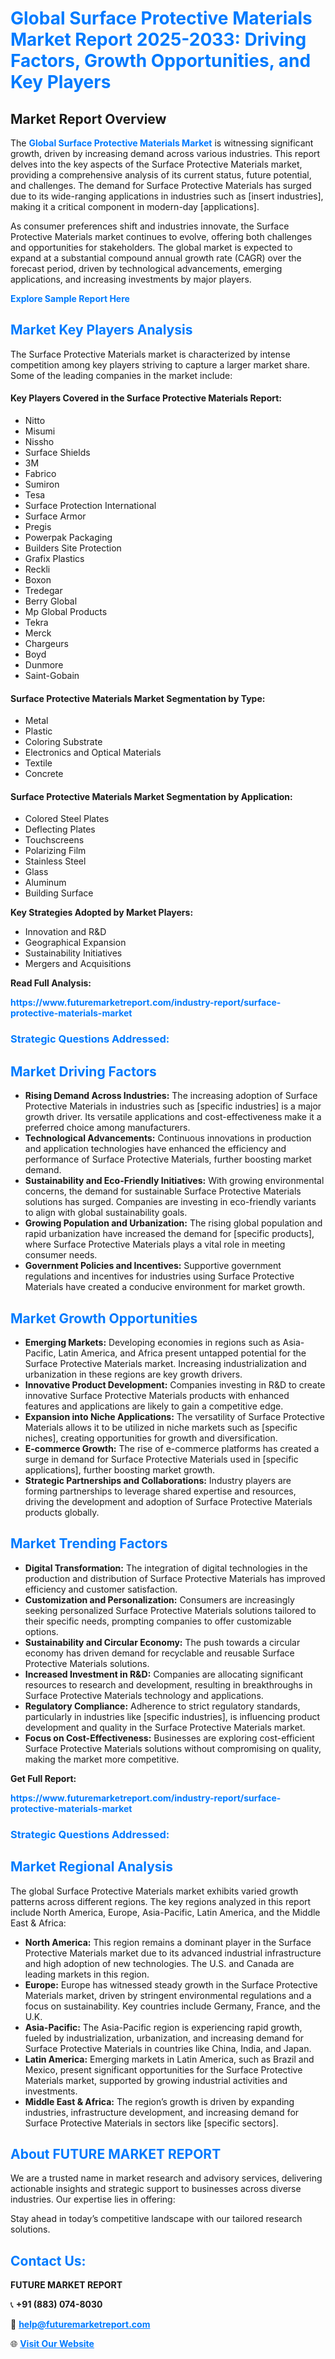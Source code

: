 <h1 style="color: #007BFF;">Global Surface Protective Materials Market Report 2025-2033: Driving Factors, Growth Opportunities, and Key Players</h1>

<section id="overview">
<h2>Market Report Overview</h2>
<p>The <a href="https://www.futuremarketreport.com/industry-report/surface-protective-materials-market" style="color: #007BFF; text-decoration: none;"><strong>Global Surface Protective Materials Market</strong></a> is witnessing significant growth, driven by increasing demand across various industries. This report delves into the key aspects of the Surface Protective Materials market, providing a comprehensive analysis of its current status, future potential, and challenges. The demand for Surface Protective Materials has surged due to its wide-ranging applications in industries such as [insert industries], making it a critical component in modern-day [applications].</p>
<p>As consumer preferences shift and industries innovate, the Surface Protective Materials market continues to evolve, offering both challenges and opportunities for stakeholders. The global market is expected to expand at a substantial compound annual growth rate (CAGR) over the forecast period, driven by technological advancements, emerging applications, and increasing investments by major players.</p>
</section>

<section id="overview">
<p><a href="https://www.futuremarketreport.com/request-sample/reportId=31445" style="color: #007BFF; text-decoration: none;"><strong>Explore Sample Report Here</strong></a></p>
</section>

<section id="key-players">
<h2 style="color: #007BFF;">Market Key Players Analysis</h2>
<p>The Surface Protective Materials market is characterized by intense competition among key players striving to capture a larger market share. Some of the leading companies in the market include:</p>
<h4>Key Players Covered in the Surface Protective Materials Report:</h4>
<ul><li>Nitto</li><li>Misumi</li><li>Nissho</li><li>Surface Shields</li><li>3M</li><li>Fabrico</li><li>Sumiron</li><li>Tesa</li><li>Surface Protection International</li><li>Surface Armor</li><li>Pregis</li><li>Powerpak Packaging</li><li>Builders Site Protection</li><li>Grafix Plastics</li><li>Reckli</li><li>Boxon</li><li>Tredegar</li><li>Berry Global</li><li>Mp Global Products</li><li>Tekra</li><li>Merck</li><li>Chargeurs</li><li>Boyd</li><li>Dunmore</li><li>Saint-Gobain</li></ul>
<h4>Surface Protective Materials Market Segmentation by Type:</h4>
<ul><li>Metal</li><li>Plastic</li><li>Coloring Substrate</li><li>Electronics and Optical Materials</li><li>Textile</li><li>Concrete</li></ul>

<h4>Surface Protective Materials Market Segmentation by Application:</h4>
<ul><li>Colored Steel Plates</li><li>Deflecting Plates</li><li>Touchscreens</li><li>Polarizing Film</li><li>Stainless Steel</li><li>Glass</li><li>Aluminum</li><li>Building Surface</li></ul>
<p><strong>Key Strategies Adopted by Market Players:</strong></p>
<ul>
<li>Innovation and R&D</li>
<li>Geographical Expansion</li>
<li>Sustainability Initiatives</li>
<li>Mergers and Acquisitions</li>
</ul>
</section>

<section>
<p><strong>Read Full Analysis: </strong></p><a href="https://www.futuremarketreport.com/industry-report/surface-protective-materials-market" style="color: #007BFF; text-decoration: none;"><strong>https://www.futuremarketreport.com/industry-report/surface-protective-materials-market</strong></a>
<h3 style="color: #007BFF;">Strategic Questions Addressed:</h3>
</section>

<section id="driving-factors">
<h2 style="color: #007BFF;">Market Driving Factors</h2>
<ul>
<li><strong>Rising Demand Across Industries:</strong> The increasing adoption of Surface Protective Materials in industries such as [specific industries] is a major growth driver. Its versatile applications and cost-effectiveness make it a preferred choice among manufacturers.</li>
<li><strong>Technological Advancements:</strong> Continuous innovations in production and application technologies have enhanced the efficiency and performance of Surface Protective Materials, further boosting market demand.</li>
<li><strong>Sustainability and Eco-Friendly Initiatives:</strong> With growing environmental concerns, the demand for sustainable Surface Protective Materials solutions has surged. Companies are investing in eco-friendly variants to align with global sustainability goals.</li>
<li><strong>Growing Population and Urbanization:</strong> The rising global population and rapid urbanization have increased the demand for [specific products], where Surface Protective Materials plays a vital role in meeting consumer needs.</li>
<li><strong>Government Policies and Incentives:</strong> Supportive government regulations and incentives for industries using Surface Protective Materials have created a conducive environment for market growth.</li>
</ul>
</section>

<section id="growth-opportunities">
<h2 style="color: #007BFF;">Market Growth Opportunities</h2>
<ul>
<li><strong>Emerging Markets:</strong> Developing economies in regions such as Asia-Pacific, Latin America, and Africa present untapped potential for the Surface Protective Materials market. Increasing industrialization and urbanization in these regions are key growth drivers.</li>
<li><strong>Innovative Product Development:</strong> Companies investing in R&D to create innovative Surface Protective Materials products with enhanced features and applications are likely to gain a competitive edge.</li>
<li><strong>Expansion into Niche Applications:</strong> The versatility of Surface Protective Materials allows it to be utilized in niche markets such as [specific niches], creating opportunities for growth and diversification.</li>
<li><strong>E-commerce Growth:</strong> The rise of e-commerce platforms has created a surge in demand for Surface Protective Materials used in [specific applications], further boosting market growth.</li>
<li><strong>Strategic Partnerships and Collaborations:</strong> Industry players are forming partnerships to leverage shared expertise and resources, driving the development and adoption of Surface Protective Materials products globally.</li>
</ul>
</section>

<section id="trending-factors">
<h2 style="color: #007BFF;">Market Trending Factors</h2>
<ul>
<li><strong>Digital Transformation:</strong> The integration of digital technologies in the production and distribution of Surface Protective Materials has improved efficiency and customer satisfaction.</li>
<li><strong>Customization and Personalization:</strong> Consumers are increasingly seeking personalized Surface Protective Materials solutions tailored to their specific needs, prompting companies to offer customizable options.</li>
<li><strong>Sustainability and Circular Economy:</strong> The push towards a circular economy has driven demand for recyclable and reusable Surface Protective Materials solutions.</li>
<li><strong>Increased Investment in R&D:</strong> Companies are allocating significant resources to research and development, resulting in breakthroughs in Surface Protective Materials technology and applications.</li>
<li><strong>Regulatory Compliance:</strong> Adherence to strict regulatory standards, particularly in industries like [specific industries], is influencing product development and quality in the Surface Protective Materials market.</li>
<li><strong>Focus on Cost-Effectiveness:</strong> Businesses are exploring cost-efficient Surface Protective Materials solutions without compromising on quality, making the market more competitive.</li>
</ul>
</section>

<section>
<p><strong>Get Full Report: </strong></p><a href="https://www.futuremarketreport.com/industry-report/surface-protective-materials-market" style="color: #007BFF; text-decoration: none;"><strong>https://www.futuremarketreport.com/industry-report/surface-protective-materials-market</strong></a>
<h3 style="color: #007BFF;">Strategic Questions Addressed:</h3>
</section>


<section id="regional-analysis">
<h2 style="color: #007BFF;">Market Regional Analysis</h2>
<p>The global Surface Protective Materials market exhibits varied growth patterns across different regions. The key regions analyzed in this report include North America, Europe, Asia-Pacific, Latin America, and the Middle East & Africa:</p>
<ul>
<li><strong>North America:</strong> This region remains a dominant player in the Surface Protective Materials market due to its advanced industrial infrastructure and high adoption of new technologies. The U.S. and Canada are leading markets in this region.</li>
<li><strong>Europe:</strong> Europe has witnessed steady growth in the Surface Protective Materials market, driven by stringent environmental regulations and a focus on sustainability. Key countries include Germany, France, and the U.K.</li>
<li><strong>Asia-Pacific:</strong> The Asia-Pacific region is experiencing rapid growth, fueled by industrialization, urbanization, and increasing demand for Surface Protective Materials in countries like China, India, and Japan.</li>
<li><strong>Latin America:</strong> Emerging markets in Latin America, such as Brazil and Mexico, present significant opportunities for the Surface Protective Materials market, supported by growing industrial activities and investments.</li>
<li><strong>Middle East & Africa:</strong> The region’s growth is driven by expanding industries, infrastructure development, and increasing demand for Surface Protective Materials in sectors like [specific sectors].</li>
</ul>
</section>

<footer>
<h2 style="color: #007BFF;">About FUTURE MARKET REPORT</h2>
<p>We are a trusted name in market research and advisory services, delivering actionable insights and strategic support to businesses across diverse industries. Our expertise lies in offering:</p>

<p>Stay ahead in today’s competitive landscape with our tailored research solutions.</p>

<h2 style="color: #007BFF;">Contact Us:</h2>
<p><strong>FUTURE MARKET REPORT</strong></p>
<p>📞 <strong>+91 (883) 074-8030</strong></p>
<p>📧 <strong><a href="mailto:help@futuremarketreport.com" style="color: #007BFF;">help@futuremarketreport.com</a></strong></p>
<p>🌐 <strong><a href="https://www.futuremarketreport.com/" style="color: #007BFF;">Visit Our Website</a></strong></p>
</footer>
